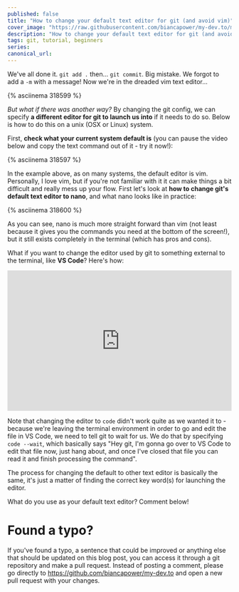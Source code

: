 ```yaml
---
published: false
title: "How to change your default text editor for git (and avoid vim)"
cover_image: "https://raw.githubusercontent.com/biancapower/my-dev.to/master/blog-posts/how-to-change-your-default-text-editor-for-git/assets/cover.png"
description: "How to change your default text editor for git (and avoid vim)"
tags: git, tutorial, beginners
series:
canonical_url:
---
```


We've all done it. `git add .` then... `git commit`. Big mistake. We forgot to add a `-m` with a message! Now we're in the dreaded vim text editor...

{% asciinema 318599 %}

_But what if there was another way?_ By changing the git config, we can specify **a different editor for git to launch us into** if it needs to do so. Below is how to do this on a unix (OSX or Linux) system.

First, **check what your current system default is** (you can pause the video below and copy the text command out of it - try it now!):

{% asciinema 318597 %}

In the example above, as on many systems, the default editor is vim. Personally, I love vim, but if you're not familiar with it it can make things a bit difficult and really mess up your flow. First let's look at **how to change git's default text editor to nano**, and what nano looks like in practice:

{% asciinema 318600 %}

As you can see, nano is much more straight forward than vim (not least because it gives you the commands you need at the bottom of the screen!), but it still exists completely in the terminal (which has pros and cons).

What if you want to change the editor used by git to something external to the terminal, like **VS Code**? Here's how:

<div style="position: relative; padding-bottom: 62.5%; height: 0;"><iframe src="https://www.loom.com/embed/e68a4a5a07cf469397f64a2a1141d89e" frameborder="0" webkitallowfullscreen mozallowfullscreen allowfullscreen style="position: absolute; top: 0; left: 0; width: 100%; height: 100%;"></iframe></div>

Note that changing the editor to `code` didn't work quite as we wanted it to - because we're leaving the terminal environment in order to go and edit the file in VS Code, we need to tell git to wait for us. We do that by specifying `code --wait`, which basically says "Hey git, I'm gonna go over to VS Code to edit that file now, just hang about, and once I've closed that file you can read it and finish processing the command".

The process for changing the default to other text editor is basically the same, it's just a matter of finding the correct key word(s) for launching the editor.

What do you use as your default text editor? Comment below!

# Found a typo?

If you've found a typo, a sentence that could be improved or anything else that should be updated on this blog post, you can access it through a git repository and make a pull request. Instead of posting a comment, please go directly to https://github.com/biancapower/my-dev.to and open a new pull request with your changes.
